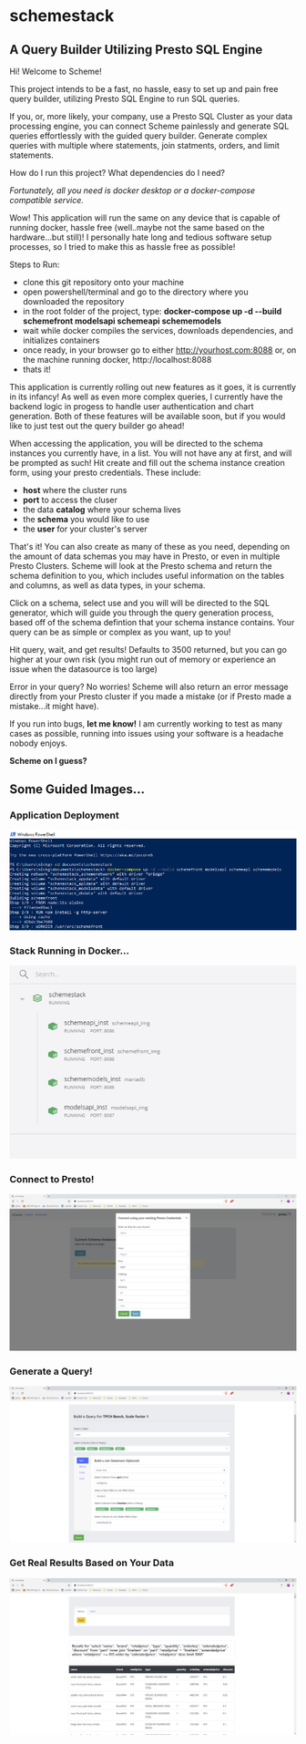 # schemestack
## A Query Builder Utilizing Presto SQL Engine

Hi! Welcome to Scheme!

This project intends to be a fast, no hassle, easy to set up and pain free query builder, utilizing Presto SQL Engine to run SQL queries.

If you, or, more likely, your company, use a Presto SQL Cluster as your data processing engine, you can connect Scheme painlessly and generate SQL queries effortlessly with the guided query builder. Generate complex queries with multiple where statements, join statments, orders, and limit statements.

How do I run this project? What dependencies do I need?

*Fortunately, all you need is docker desktop or a docker-compose compatible service.*

Wow! This application will run the same on any device that is capable of running docker, hassle free (well..maybe not the same based on the hardware...but still)! I personally hate long and tedious software setup processes, so I tried to make this as hassle free as possible!

Steps to Run:
  - clone this git repository onto your machine
  - open powershell/terminal and go to the directory where you downloaded the repository
  - in the root folder of the project, type: **docker-compose up -d --build schemefront modelsapi schemeapi schememodels**
  - wait while docker compiles the services, downloads dependencies, and initializes containers
  - once ready, in your browser go to either http://yourhost.com:8088 or, on the machine running docker, http://localhost:8088
  - thats it!

This application is currently rolling out new features as it goes, it is currently in its infancy! As well as even more complex queries, I currently have the backend logic in progess to handle user authentication and chart generation. Both of these features will be
available soon, but if you would like to just test out the query builder go ahead!

When accessing the application, you will be directed to the schema instances you currently have, in a list. You will not have any at first, and will be prompted as such! Hit create and fill out the schema instance creation form, using your presto credentials. These include:
  - **host** where the cluster runs
  - **port** to access the cluser
  - the data **catalog** where your schema lives
  - the **schema** you would like to use
  - the **user** for your cluster's server

That's it! You can also create as many of these as you need, depending on the amount of data schemas you may have in Presto, or even in multiple Presto Clusters. Scheme will look at the Presto schema and return the schema definition to you, which includes useful information on the tables and columns, as well as data types, in your schema.

Click on a schema, select use and you will will be directed to the SQL generator, which will guide you through the query generation process, based off of the schema defintion that your schema instance contains. Your query can be as simple or complex as you want, up to you!

Hit query, wait, and get results! Defaults to 3500 returned, but you can go higher at your own risk (you might run out of memory or experience an issue when the datasource is too large)

Error in your query? No worries! Scheme will also return an error message directly from your Presto cluster if you made a mistake (or if Presto made a mistake...it might have).

If you run into bugs, **let me know!** I am currently working to test as many cases as possible, running into issues using your software is a headache nobody enjoys.

**Scheme on I guess?**

## Some Guided Images...

### Application Deployment
![alt text](img_directions/powershell.png)

### Stack Running in Docker...
![alt text](img_directions/docker.png)

### Connect to Presto!
![alt text](img_directions/create.png)

### Generate a Query!
![alt text](img_directions/generate.png)

### Get Real Results Based on Your Data
![alt text](img_directions/result.png)
